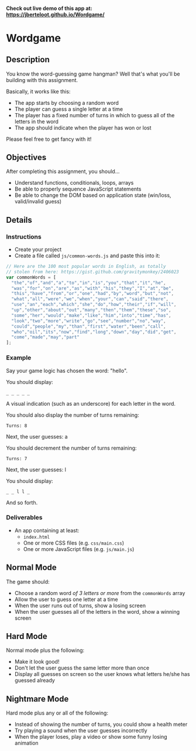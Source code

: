 #### Check out live demo of this app at: https://jberteloot.github.io/Wordgame/



# Wordgame

## Description

You know the word-guessing game hangman? Well that's what you'll be building with this assignment.

Basically, it works like this:

- The app starts by choosing a random word
- The player can guess a single letter at a time
- The player has a fixed number of turns in which to guess all of the letters in the word
- The app should indicate when the player has won or lost

Please feel free to get fancy with it! 


## Objectives

After completing this assignment, you should…

- Understand functions, conditionals, loops, arrays
- Be able to properly sequence JavaScript statements
- Be able to change the DOM based on application state (win/loss, valid/invalid guess)

## Details

### Instructions

- Create your project
- Create a file called `js/common-words.js` and paste this into it:

```javascript
// Here are the 100 most popular words in English, as totally
// stolen from here: https://gist.github.com/gravitymonkey/2406023
var commonWords = [
  "the","of","and","a","to","in","is","you","that","it","he",
  "was","for","on","are","as","with","his","they","I","at","be",
  "this","have","from","or","one","had","by","word","but","not",
  "what","all","were","we","when","your","can","said","there",
  "use","an","each","which","she","do","how","their","if","will",
  "up","other","about","out","many","then","them","these","so",
  "some","her","would","make","like","him","into","time","has",
  "look","two","more","write","go","see","number","no","way",
  "could","people","my","than","first","water","been","call",
  "who","oil","its","now","find","long","down","day","did","get",
  "come","made","may","part"
];
```

### Example

Say your game logic has chosen the word: "hello".

You should display:

    _ _ _ _ _

A visual indication (such as an underscore) for each letter in the word.

You should also display the number of turns remaining:

    Turns: 8

Next, the user guesses: a

You should decrement the number of turns remaining:

    Turns: 7

Next, the user guesses: l

You should display:

    _ _ l l _

And so forth.

### Deliverables

- An app containing at least:
  - `index.html`
  - One or more CSS files (e.g. `css/main.css`)
  - One or more JavaScript files (e.g. `js/main.js`)

## Normal Mode

The game should:

- Choose a random word *of 3 letters or more* from the `commonWords` array
- Allow the user to guess one letter at a time
- When the user runs out of turns, show a losing screen
- When the user guesses all of the letters in the word, show a winning screen

## Hard Mode

Normal mode plus the following:

- Make it look good!
- Don't let the user guess the same letter more than once
- Display all guesses on screen so the user knows what letters he/she has guessed already

## Nightmare Mode

Hard mode plus any or all of the following:

- Instead of showing the number of turns, you could show a health meter
- Try playing a sound when the user guesses incorrectly
- When the player loses, play a video or show some funny losing animation
